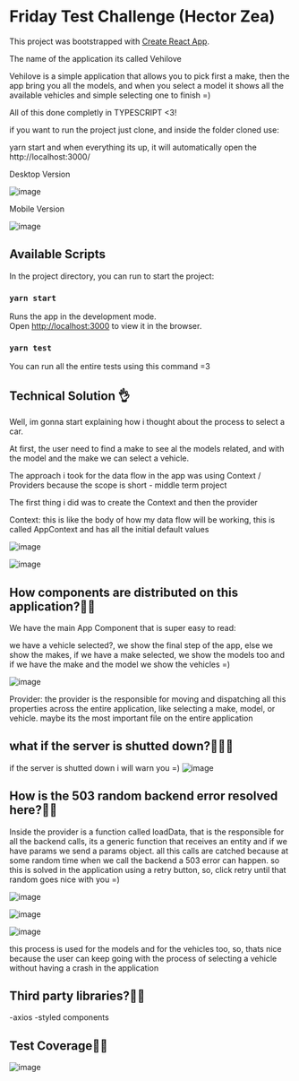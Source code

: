 # Friday Test Challenge (Hector Zea)

This project was bootstrapped with [Create React App](https://github.com/facebook/create-react-app).

The name of the application its called Vehilove

Vehilove is a simple application that allows you to pick first a make, then the app bring you all the models, and when you select a model it shows all the available vehicles and simple selecting one to finish =)

All of this done completly in TYPESCRIPT <3!

if you want to run the project just clone, and inside the folder cloned use:

yarn start and when everything its up, it will automatically open the http://localhost:3000/

Desktop Version

![image](https://user-images.githubusercontent.com/19554398/143962865-3aafc419-c036-4dd7-acf6-90dd6e1bdd89.png)


Mobile Version

![image](https://user-images.githubusercontent.com/19554398/143962907-868bac09-25b2-42d7-84ab-a199fd3e587f.png)


## Available Scripts

In the project directory, you can run to start the project:

### `yarn start`

Runs the app in the development mode.\
Open [http://localhost:3000](http://localhost:3000) to view it in the browser.

### `yarn test`

You can run all the entire tests using this command =3 

## Technical Solution 👌

Well, im gonna start explaining how i thought about the process to select a car.

At first, the user need to find a make to see al the models related, and with the model and the make we can select a vehicle.

The approach i took for the data flow in the app was using Context / Providers because the scope is short - middle term project

The first thing i did was to create the Context and then the provider

Context: this is like the body of how my data flow will be working, this is called AppContext and has all the initial default values

![image](https://user-images.githubusercontent.com/19554398/143965173-9e498afa-1c78-41ac-adab-3342d04c8f38.png)

![image](https://user-images.githubusercontent.com/19554398/143964001-716043ba-3959-4666-bc5c-8c931aa95a5f.png)

## How components are distributed on this application?🧐🧐

We have the main App Component that is super easy to read:

we have a vehicle selected?, we show the final step of the app, else we show the makes, if we have a make selected, we show the models too and if we have the make and the model we show the vehicles =)

![image](https://user-images.githubusercontent.com/19554398/143964805-d8ca0396-4291-40ce-81cd-d3c910fa7fc8.png)

Provider: the provider is the responsible for moving and dispatching all this properties across the entire application, like selecting a make, model, or vehicle. maybe its the most important file on the entire application

## what if the server is shutted down?🥲🥲🥲

if the server is shutted down i will warn you =) 
![image](https://user-images.githubusercontent.com/19554398/143967051-25c2d0ec-cd18-47eb-a9d8-b0cd3c980c36.png)


## How is the 503 random backend error resolved here?🧐🧐

Inside the provider is a function called loadData, that is the responsible for all the backend calls, its a generic function that receives an entity and if we have params we send a params object. all this calls are catched because at some random time when we call the backend a 503 error can happen. so this is solved in the application using a retry button, so, click retry until that random goes nice with you =)

![image](https://user-images.githubusercontent.com/19554398/143964562-384e4780-793b-4e4c-b58d-c95e38c16c7d.png)

![image](https://user-images.githubusercontent.com/19554398/143965029-f87c6ac5-314a-4f98-9b69-061deff66382.png)

![image](https://user-images.githubusercontent.com/19554398/143965049-eac17867-6bdd-40cc-b027-a61222abf506.png)


this process is used for the models and for the vehicles too, so, thats nice because the user can keep going with the process of selecting a vehicle without having a crash in the application 

## Third party libraries?🧐🧐

-axios
-styled components 

## Test Coverage🧐🧐

![image](https://user-images.githubusercontent.com/19554398/143966081-3791e80f-9d3d-4c5c-99f0-eec6c808b36b.png)



